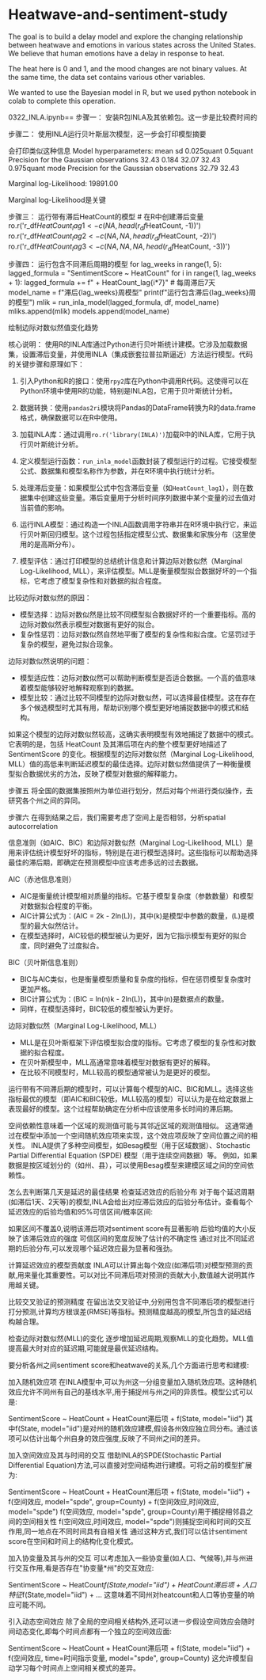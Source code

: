 # Heatwave-and-sentiment-study
The goal is to build a delay model and explore the changing relationship between heatwave and emotions in various states across the United States. We believe that human emotions have a delay in response to heat.

The heat here is 0 and 1, and the mood changes are not binary values. At the same time, the data set contains various other variables.

We wanted to use the Bayesian model in R, but we used python notebook in colab to complete this operation.

0322_INLA.ipynb==
步骤一：
安装R包INLA及其依赖包。这一步是比较费时间的

步骤二：
使用INLA运行贝叶斯层次模型，这一步会打印模型摘要

会打印类似这种信息
Model hyperparameters:
                                         mean    sd 0.025quant 0.5quant
Precision for the Gaussian observations 32.43 0.184      32.07    32.43
                                        0.975quant  mode
Precision for the Gaussian observations      32.79 32.43

Marginal log-Likelihood:  19891.00 

Marginal log-Likelihood是关键

步骤三：
运行带有滞后HeatCount的模型
    # 在R中创建滞后变量
    ro.r('r_df$HeatCount_lag1 <- c(NA, head(r_df$HeatCount, -1))')
    ro.r('r_df$HeatCount_lag2 <- c(NA, NA, head(r_df$HeatCount, -2))')
    ro.r('r_df$HeatCount_lag3 <- c(NA, NA, NA, head(r_df$HeatCount, -3))')

步骤四：
运行包含不同滞后周期的模型
for lag_weeks in range(1, 5):
    lagged_formula = "SentimentScore ~ HeatCount"
    for i in range(1, lag_weeks + 1):
        lagged_formula += f" + HeatCount_lag{i*7}"  # 每周滞后7天
    model_name = f"滞后{lag_weeks}周模型"
    print(f"运行包含滞后{lag_weeks}周的模型")
    mlik = run_inla_model(lagged_formula, df, model_name)
    mliks.append(mlik)
    models.append(model_name)

绘制边际对数似然值变化趋势

核心说明：
使用R的INLA库通过Python进行贝叶斯统计建模。它涉及加载数据集，设置滞后变量，并使用INLA（集成嵌套拉普拉斯逼近）方法运行模型。代码的关键步骤和原理如下：

1. 引入Python和R的接口：使用`rpy2`库在Python中调用R代码。这使得可以在Python环境中使用R的功能，特别是INLA包，它用于贝叶斯统计分析。

2. 数据转换：使用`pandas2ri`模块将Pandas的DataFrame转换为R的data.frame格式，确保数据可以在R中使用。

3. 加载INLA库：通过调用`ro.r('library(INLA)')`加载R中的INLA库，它用于执行贝叶斯统计分析。

4. 定义模型运行函数：`run_inla_model`函数封装了模型运行的过程。它接受模型公式、数据集和模型名称作为参数，并在R环境中执行统计分析。

5. 处理滞后变量：如果模型公式中包含滞后变量（如`HeatCount_lag1`），则在数据集中创建这些变量。滞后变量用于分析时间序列数据中某个变量的过去值对当前值的影响。

6. 运行INLA模型：通过构造一个INLA函数调用字符串并在R环境中执行它，来运行贝叶斯回归模型。这个过程包括指定模型公式、数据集和家族分布（这里使用的是高斯分布）。

7. 模型评估：通过打印模型的总结统计信息和计算边际对数似然（Marginal Log-Likelihood, MLL），来评估模型。MLL是衡量模型拟合数据好坏的一个指标，它考虑了模型复杂性和对数据的拟合程度。

比较边际对数似然的原因：
- 模型选择：边际对数似然是比较不同模型拟合数据好坏的一个重要指标。高的边际对数似然表示模型对数据有更好的拟合。
- 复杂性惩罚：边际对数似然自然地平衡了模型的复杂性和拟合度。它惩罚过于复杂的模型，避免过拟合现象。

边际对数似然说明的问题：
- 模型适应性：边际对数似然可以帮助判断模型是否适合数据。一个高的值意味着模型能够较好地解释观察到的数据。
- 模型比较：通过比较不同模型的边际对数似然，可以选择最佳模型。这在存在多个候选模型时尤其有用，帮助识别哪个模型更好地捕捉数据中的模式和结构。

如果这个模型的边际对数似然较高，这确实表明模型有效地捕捉了数据中的模式。它表明的是，包括 HeatCount 及其滞后项在内的整个模型更好地描述了 SentimentScore 的变化。根据模型的边际对数似然（Marginal Log-Likelihood, MLL）值的高低来判断延迟模型的最佳选择。边际对数似然值提供了一种衡量模型拟合数据优劣的方法，反映了模型对数据的解释能力。

步骤五
将全国的数据集按照州为单位进行划分，然后对每个州进行类似操作，去研究各个州之间的异同。

步骤六
在得到结果之后，我们需要考虑了空间上是否相邻，分析spatial autocorrelation


信息准则（如AIC、BIC）和边际对数似然（Marginal Log-Likelihood, MLL）是用来评估统计模型好坏的指标，特别是在进行模型选择时。这些指标可以帮助选择最佳的滞后期，即确定在预测模型中应该考虑多远的过去数据。

AIC（赤池信息准则）
- AIC是衡量统计模型相对质量的指标。它基于模型复杂度（参数数量）和模型对数据拟合程度的平衡。
- AIC计算公式为：\(AIC = 2k - 2ln(L)\)，其中\(k\)是模型中参数的数量，\(L\)是模型的最大似然估计。
- 在模型选择时，AIC较低的模型被认为更好，因为它指示模型有更好的拟合度，同时避免了过度拟合。

BIC（贝叶斯信息准则）
- BIC与AIC类似，也是衡量模型质量和复杂度的指标，但在惩罚模型复杂度时更加严格。
- BIC计算公式为：\(BIC = ln(n)k - 2ln(L)\)，其中\(n\)是数据点的数量。
- 同样，在模型选择时，BIC较低的模型被认为更好。

边际对数似然（Marginal Log-Likelihood, MLL）
- MLL是在贝叶斯框架下评估模型拟合度的指标。它考虑了模型的复杂性和对数据的拟合程度。
- 在贝叶斯模型中，MLL高通常意味着模型对数据有更好的解释。
- 在比较不同模型时，MLL较高的模型通常被认为是更好的模型。

运行带有不同滞后期的模型时，可以计算每个模型的AIC、BIC和MLL。选择这些指标最优的模型（即AIC和BIC较低，MLL较高的模型）可以认为是在给定数据上表现最好的模型。这个过程帮助确定在分析中应该使用多长时间的滞后期。

空间依赖性意味着一个区域的观测值可能与其邻近区域的观测值相似。
这通常通过在模型中添加一个空间随机效应项来实现，这个效应项反映了空间位置之间的相关性。
INLA提供了多种空间模型，如Besag模型（用于区域数据）、Stochastic Partial Differential Equation (SPDE) 模型（用于连续空间数据）等。
例如，如果数据是按区域划分的（如州、县），可以使用Besag模型来建模区域之间的空间依赖性。


怎么去判断第几天是延迟的最佳结果
检查延迟效应的后验分布
对于每个延迟周期(如滞后1天、2天等)的模型,INLA会给出对应滞后效应的后验分布估计。查看每个延迟效应的后验均值和95%可信区间/概率区间:

如果区间不覆盖0,说明该滞后项对sentiment score有显著影响
后验均值的大小反映了该滞后效应的强度
可信区间的宽度反映了估计的不确定性
通过对比不同延迟期的后验分布,可以发现哪个延迟效应最为显著和强劲。

计算延迟效应的模型贡献度
INLA可以计算出每个效应(如滞后项)对模型预测的贡献,用来量化其重要性。可以对比不同滞后项对预测的贡献大小,数值越大说明其作用越关键。

比较交叉验证的预测精度
在留出法交叉验证中,分别用包含不同滞后项的模型进行打分预测,计算均方根误差(RMSE)等指标。预测精度越高的模型,所包含的延迟结构越合理。

检查边际对数似然(MLL)的变化
逐步增加延迟周期,观察MLL的变化趋势。MLL值提高最大时对应的延迟期,可能就是最优延迟结构。


要分析各州之间sentiment score和heatwave的关系,几个方面进行思考和建模:

加入随机效应项
在INLA模型中,可以为州这一分组变量加入随机效应项。这种随机效应允许不同州有自己的基线水平,用于捕捉州与州之间的异质性。模型公式可以是:

SentimentScore ~ HeatCount + HeatCount滞后项 + f(State, model="iid")
其中f(State, model="iid")是对州的随机效应建模,假设各州效应独立同分布。通过该项可以估计出每个州自身的效应强度,反映了不同州之间的差异。

加入空间效应及其与时间的交互
借助INLA的SPDE(Stochastic Partial Differential Equation)方法,可以直接对空间结构进行建模。可将之前的模型扩展为:

SentimentScore ~ HeatCount + HeatCount滞后项 + f(State, model="iid") + 
                 f(空间效应, model="spde", group=County) +
                 f(空间效应,时间效应, model="spde")
f(空间效应, model="spde", group=County)用于捕捉相邻县之间的空间相关性
f(空间效应,时间效应, model="spde")则捕捉空间和时间的交互作用,同一地点在不同时间具有自相关性
通过这种方式,我们可以估计sentiment score在空间和时间上的结构化变化模式。

加入协变量及其与州的交互
可以考虑加入一些协变量(如人口、气候等),并与州进行交互作用,看是否存在"协变量*州"的交互效应:

SentimentScore ~ HeatCount*f(State,model="iid") +
                 HeatCount滞后项 + 人口特征*f(State,model="iid") + ...
这意味着不同州对heatcount和人口等协变量的响应可能不同。

引入动态空间效应
除了全局的空间相关结构外,还可以进一步假设空间效应会随时间动态变化,即每个时间点都有一个独立的空间效应面:

SentimentScore ~ HeatCount + HeatCount滞后项 + f(State, model="iid") +
                 f(空间效应, time=时间指示变量, model="spde", group=County)
这允许模型自动学习每个时间点上空间相关模式的差异。
